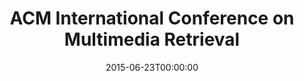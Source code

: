 ---
acronym: ICMR 2015
date: '2015-06-23T00:00:00'
ext_url: http://www.icmr2015.org/
location: Shanghai, China
submission_date: '2015-01-25T00:00:00'
title: ACM International Conference on Multimedia Retrieval
---
